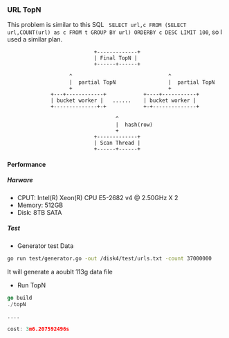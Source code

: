 ### URL TopN
This problem is similar to this SQL ` SELECT url,c FROM (SELECT url,COUNT(url) as c FROM t GROUP BY url) ORDERBY c DESC LIMIT 100`, so I used a similar plan.
```
                            +-------------+
                            | Final TopN |
                            +------+------+

                    ^                               ^ 
                    |  partial TopN                 |  partial TopN
                    +                               +
              +---+------------+            +----+-----------+
              | bucket worker |   ......    | bucket worker |
              +--------------+-+            +-+--------------+

                                   ^
                                   |  hash(row)
                                   +
                            +-------------+
                            | Scan Thread |
                            +------+------+

```

#### Performance

##### Harware
- CPUT: Intel(R) Xeon(R) CPU E5-2682 v4 @ 2.50GHz   X 2
- Memory: 512GB
- Disk: 8TB SATA

##### Test
- Generator test Data
```bash
go run test/generator.go -out /disk4/test/urls.txt -count 37000000
```
It will generate a aoublt 113g data file

- Run TopN
```go
go build
./topN

....

cost: 3m6.207592496s
```